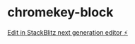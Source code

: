 # chromekey-block

[Edit in StackBlitz next generation editor ⚡️](https://stackblitz.com/~/github.com/send2cloud/chromekey-block)